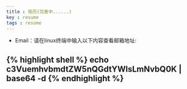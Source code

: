 ```yaml
---
title : 简历(完善中......)
key : resume
tags : resume  
---
```

* Email：请在linux终端中输入以下内容查看邮箱地址:

{% highlight shell %}
echo c3VuemhvbmdtZW5nQGdtYWlsLmNvbQ0K | base64 -d
{% endhighlight %}
---
